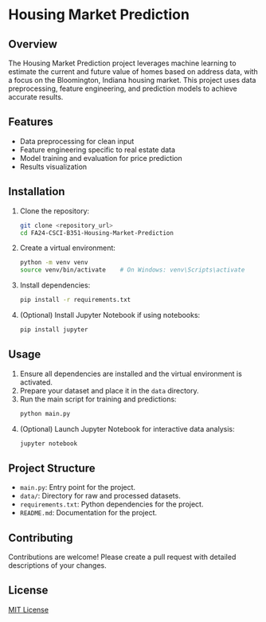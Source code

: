
# Housing Market Prediction

## Overview
The Housing Market Prediction project leverages machine learning to estimate the current and future value of homes based on address data, with a focus on the Bloomington, Indiana housing market. This project uses data preprocessing, feature engineering, and prediction models to achieve accurate results.

## Features
- Data preprocessing for clean input
- Feature engineering specific to real estate data
- Model training and evaluation for price prediction
- Results visualization

## Installation

1. Clone the repository:
   ```bash
   git clone <repository_url>
   cd FA24-CSCI-B351-Housing-Market-Prediction
   ```

2. Create a virtual environment:
   ```bash
   python -m venv venv
   source venv/bin/activate    # On Windows: venv\Scripts\activate
   ```

3. Install dependencies:
   ```bash
   pip install -r requirements.txt
   ```

4. (Optional) Install Jupyter Notebook if using notebooks:
   ```bash
   pip install jupyter
   ```

## Usage

1. Ensure all dependencies are installed and the virtual environment is activated.
2. Prepare your dataset and place it in the `data` directory.
3. Run the main script for training and predictions:
   ```bash
   python main.py
   ```
4. (Optional) Launch Jupyter Notebook for interactive data analysis:
   ```bash
   jupyter notebook
   ```

## Project Structure

- `main.py`: Entry point for the project.
- `data/`: Directory for raw and processed datasets.
- `requirements.txt`: Python dependencies for the project.
- `README.md`: Documentation for the project.

## Contributing
Contributions are welcome! Please create a pull request with detailed descriptions of your changes.

## License
[MIT License](https://opensource.org/licenses/MIT)
